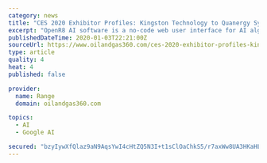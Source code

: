 ```yaml
---
category: news
title: "CES 2020 Exhibitor Profiles: Kingston Technology to Quanergy Systems"
excerpt: "OpenR8 AI software is a no-code web user interface for AI algorithms which can make AI much easier. It's also portable green software with Python, CUDA, cuDNN, TensorFlow, Keras, PyTorch, OpenVINO, TensorRT, Caffe, Spyder, Jupyter Notebook, Jupyter Lab, pip, conda, etc. LeddarTech provides the most versatile and scalable auto and mobility LiDAR ..."
publishedDateTime: 2020-01-03T22:21:00Z
sourceUrl: https://www.oilandgas360.com/ces-2020-exhibitor-profiles-kingston-technology-to-quanergy-systems/
type: article
quality: 4
heat: 4
published: false

provider:
  name: Range
  domain: oilandgas360.com

topics:
  - AI
  - Google AI

secured: "bzyIywXfQlaz9aN9AqsYwI4cHtZQ5N3I+t1sClOaChkS5/r7axWw8UA3HKaHLrDJp8xcsY/dFXvrSQi7X7hleF6KNfLXJhTQH+vUkoueQ3v20Ij1ZM1j3mWWwkRJPOhnt5qL6kofZHi4ENE1cXU7dUggtg07vtq60bTXVcqH3rL2VHI0Cdo3moZjgtcIThGbqBeL5Ihnx5pNq2XjYhNDMhcfcGsWgd7VKTi3M5T8TTYsNXj8RzXdShOyUu8WrR9YbnTGevx0CtYgUTAuMC+AJrz9u/ALF9tpF8a+j2z+0o0=;RBSMBXNEoOYaJyBn9mCwfA=="
---
```


